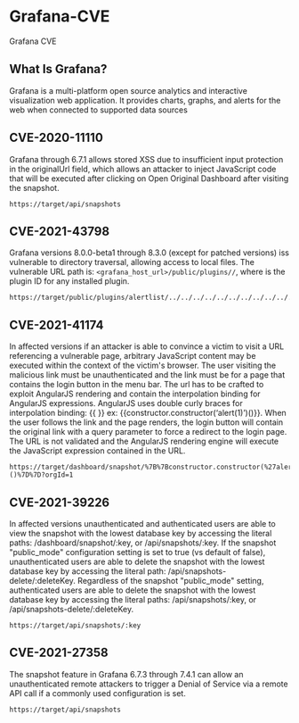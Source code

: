 # Grafana-CVE
Grafana CVE


## What Is Grafana? 
Grafana is a multi-platform open source analytics and interactive visualization web application. It provides charts, graphs, and alerts for the web when connected to supported data sources


## CVE-2020-11110
Grafana through 6.7.1 allows stored XSS due to insufficient input protection in the originalUrl field, which allows an attacker to inject JavaScript code that will be executed after clicking on Open Original Dashboard after visiting the snapshot.

```
https://target/api/snapshots
```



## CVE-2021-43798
 Grafana versions 8.0.0-beta1 through 8.3.0 (except for patched versions) iss vulnerable to directory traversal, allowing access to local files. The vulnerable URL path is: `<grafana_host_url>/public/plugins//`, where is the plugin ID for any installed plugin.

 ```url
https://target/public/plugins/alertlist/../../../../../../../../../../../../../../../../../../../etc/passwd
 ```

## CVE-2021-41174
 In affected versions if an attacker is able to convince a victim to visit a URL referencing a vulnerable page, arbitrary JavaScript content may be executed within the context of the victim's browser. The user visiting the malicious link must be unauthenticated and the link must be for a page that contains the login button in the menu bar. The url has to be crafted to exploit AngularJS rendering and contain the interpolation binding for AngularJS expressions. AngularJS uses double curly braces for interpolation binding: {{ }} ex: {{constructor.constructor(‘alert(1)’)()}}. When the user follows the link and the page renders, the login button will contain the original link with a query parameter to force a redirect to the login page. The URL is not validated and the AngularJS rendering engine will execute the JavaScript expression contained in the URL. 

 ```
 https://target/dashboard/snapshot/%7B%7Bconstructor.constructor(%27alert(document.domain)%27)()%7D%7D?orgId=1
 ```

 ## CVE-2021-39226
In affected versions unauthenticated and authenticated users are able to view the snapshot with the lowest database key by accessing the literal paths: /dashboard/snapshot/:key, or /api/snapshots/:key. If the snapshot "public_mode" configuration setting is set to true (vs default of false), unauthenticated users are able to delete the snapshot with the lowest database key by accessing the literal path: /api/snapshots-delete/:deleteKey. Regardless of the snapshot "public_mode" setting, authenticated users are able to delete the snapshot with the lowest database key by accessing the literal paths: /api/snapshots/:key, or /api/snapshots-delete/:deleteKey. 

```
https://target/api/snapshots/:key
```


## CVE-2021-27358
The snapshot feature in Grafana 6.7.3 through 7.4.1 can allow an unauthenticated remote attackers to trigger a Denial of Service via a remote API call if a commonly used configuration is set.

```
https://target/api/snapshots
```

